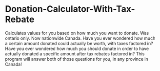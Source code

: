 # Donation-Calculator-With-Tax-Rebate
Calculates values for you based on how much you want to donate. Was ontario only. Now nationwide Canada. 
Have you ever wondered how much a certain amount donated could actually be worth, with taxes factored in? 
Have you ever wondered how much you should donate in order to have actually donated a specific amount after tax rebates factored in?
This program will answer both of those questions for you, in any province in Canada!
